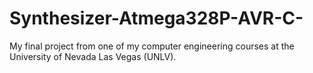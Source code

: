 # Synthesizer-Atmega328P-AVR-C-
My final project from one  of my computer engineering courses at the University of Nevada Las Vegas (UNLV).
